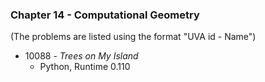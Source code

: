 ### Chapter 14 - Computational Geometry

(The problems are listed using the format "UVA id - Name")

* 10088 - *Trees on My Island*
  * Python, Runtime 0.110
